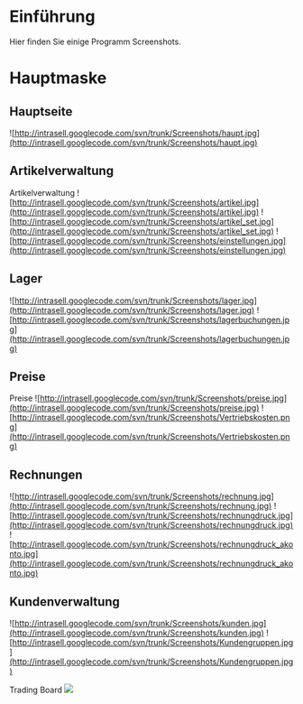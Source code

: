 # Einführung #
Hier finden Sie einige Programm Screenshots.


# Hauptmaske #

## Hauptseite ##
![http://intrasell.googlecode.com/svn/trunk/Screenshots/haupt.jpg](http://intrasell.googlecode.com/svn/trunk/Screenshots/haupt.jpg)

## Artikelverwaltung ##
Artikelverwaltung
![http://intrasell.googlecode.com/svn/trunk/Screenshots/artikel.jpg](http://intrasell.googlecode.com/svn/trunk/Screenshots/artikel.jpg)
![http://intrasell.googlecode.com/svn/trunk/Screenshots/artikel_set.jpg](http://intrasell.googlecode.com/svn/trunk/Screenshots/artikel_set.jpg)
![http://intrasell.googlecode.com/svn/trunk/Screenshots/einstellungen.jpg](http://intrasell.googlecode.com/svn/trunk/Screenshots/einstellungen.jpg)

## Lager ##
![http://intrasell.googlecode.com/svn/trunk/Screenshots/lager.jpg](http://intrasell.googlecode.com/svn/trunk/Screenshots/lager.jpg)
![http://intrasell.googlecode.com/svn/trunk/Screenshots/lagerbuchungen.jpg](http://intrasell.googlecode.com/svn/trunk/Screenshots/lagerbuchungen.jpg)

## Preise ##
Preise
![http://intrasell.googlecode.com/svn/trunk/Screenshots/preise.jpg](http://intrasell.googlecode.com/svn/trunk/Screenshots/preise.jpg)
![http://intrasell.googlecode.com/svn/trunk/Screenshots/Vertriebskosten.png](http://intrasell.googlecode.com/svn/trunk/Screenshots/Vertriebskosten.png)

## Rechnungen ##
![http://intrasell.googlecode.com/svn/trunk/Screenshots/rechnung.jpg](http://intrasell.googlecode.com/svn/trunk/Screenshots/rechnung.jpg)
![http://intrasell.googlecode.com/svn/trunk/Screenshots/rechnungdruck.jpg](http://intrasell.googlecode.com/svn/trunk/Screenshots/rechnungdruck.jpg)
![http://intrasell.googlecode.com/svn/trunk/Screenshots/rechnungdruck_akonto.jpg](http://intrasell.googlecode.com/svn/trunk/Screenshots/rechnungdruck_akonto.jpg)

## Kundenverwaltung ##
![http://intrasell.googlecode.com/svn/trunk/Screenshots/kunden.jpg](http://intrasell.googlecode.com/svn/trunk/Screenshots/kunden.jpg)
![http://intrasell.googlecode.com/svn/trunk/Screenshots/Kundengruppen.jpg](http://intrasell.googlecode.com/svn/trunk/Screenshots/Kundengruppen.jpg)

Trading Board
<img src='http://www.griton.eu/misc/intrasell/Screenshot_intrasell_3_TradingBoard.jpg'>